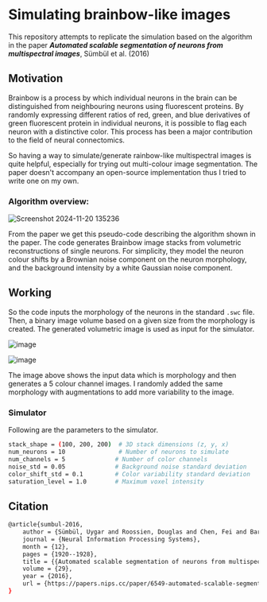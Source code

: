 #  Simulating brainbow-like images 
 
This repository attempts to replicate the simulation based on the algorithm in the paper ***Automated scalable segmentation of neurons from multispectral images***, Sümbül et al. (2016)

## Motivation 
Brainbow is a process by which individual neurons in the brain can be distinguished from neighbouring neurons using fluorescent proteins. By randomly expressing different ratios of red, green, and blue derivatives of green fluorescent protein in individual neurons, it is possible to flag each neuron with a distinctive color. This process has been a major contribution to the field of neural connectomics.

So having a way to simulate/generate rainbow-like multispectral images is quite helpful, especially for trying out multi-colour image segmentation. The paper doesn't accompany an open-source implementation thus I tried to write one on my own.

### Algorithm overview:

![Screenshot 2024-11-20 135236](https://github.com/user-attachments/assets/1c6c9ce2-4486-4c7f-b5e9-83f69e523dfd)

From the paper we get this pseudo-code describing the algorithm shown in the paper. The code generates Brainbow image stacks from volumetric reconstructions of single neurons. For simplicity,  they model the neuron colour shifts by a Brownian noise component on
the neuron morphology, and the background intensity by a white Gaussian noise component.

## Working 

So the code inputs the morphology of the neurons in the standard `.swc` file. Then, a binary image volume based on a given size from the morphology is created. The generated volumetric image is used as input for the simulator.

![image](https://github.com/user-attachments/assets/f3c2761d-7e0c-4f50-925c-a6221d0c4108)

![image](https://github.com/user-attachments/assets/293063bd-f081-4d23-8b87-3bc010aa9e3b)

The image above shows the input data which is morphology and then generates a 5 colour channel images. I randomly added the same morphology with augmentations to add more variability to the image.

### Simulator 

Following are the parameters to the simulator.

```bash
stack_shape = (100, 200, 200)  # 3D stack dimensions (z, y, x)
num_neurons = 10               # Number of neurons to simulate
num_channels = 5              # Number of color channels
noise_std = 0.05              # Background noise standard deviation
color_shift_std = 0.1         # Color variability standard deviation
saturation_level = 1.0        # Maximum voxel intensity 
```

## Citation 

```bash
@article{sumbul-2016,
	author = {Sümbül, Uygar and Roossien, Douglas and Chen, Fei and Barry, Nicholas and Boyden, Edward S. and Cai, Dawen and Cunningham, John P. and Paninski, Liam},
	journal = {Neural Information Processing Systems},
	month = {12},
	pages = {1920--1928},
	title = {{Automated scalable segmentation of neurons from multispectral images}},
	volume = {29},
	year = {2016},
	url = {https://papers.nips.cc/paper/6549-automated-scalable-segmentation-of-neurons-from-multispectral-images.pdf},
}
```


  
